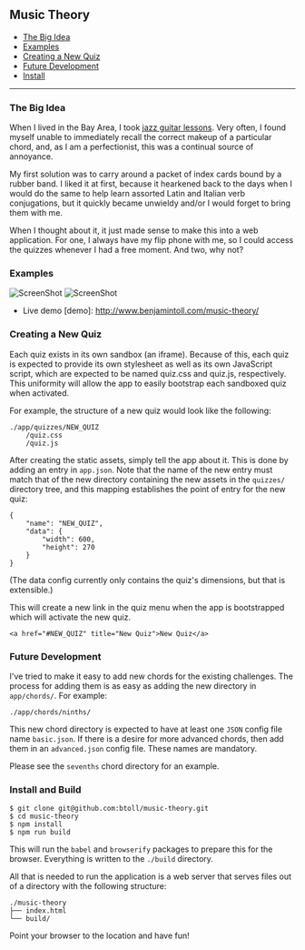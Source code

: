 ## Music Theory

- [The Big Idea](#the-big-idea)
- [Examples](#examples)
- [Creating a New Quiz](#creating-a-new-quiz)
- [Future Development](#future-development)
- [Install](#install)

---

### The Big Idea
When I lived in the Bay Area, I took [jazz guitar lessons]. Very often, I found myself unable to immediately recall the correct makeup of a particular chord, and, as I am a perfectionist, this was a continual source of annoyance.

My first solution was to carry around a packet of index cards bound by a rubber band.  I liked it at first, because it hearkened back to the days when I would do the same to help learn assorted Latin and Italian verb conjugations, but it quickly became unwieldy and/or I would forget to bring them with me.

When I thought about it, it just made sense to make this into a web application. For one, I always have my flip phone with me, so I could access the quizzes whenever I had a free moment. And two, why not?

### Examples
![ScreenShot](https://raw.github.com/btoll/i/master/music_theory/chord_quizzes.png)
![ScreenShot](https://raw.github.com/btoll/i/master/music_theory/key_signature_quiz.png)

+ Live demo
[demo]: http://www.benjamintoll.com/music-theory/

### Creating a New Quiz
Each quiz exists in its own sandbox (an iframe). Because of this, each quiz is expected to provide its own stylesheet as well as its own JavaScript script, which are expected to be named quiz.css and quiz.js, respectively.  This uniformity will allow the app to easily bootstrap each sandboxed quiz when activated.

For example, the structure of a new quiz would look like the following:

    ./app/quizzes/NEW_QUIZ
        /quiz.css
        /quiz.js

After creating the static assets, simply tell the app about it. This is done by adding an entry in `app.json`. Note that the name of the new entry must match that of the new directory containing the new assets in the `quizzes/` directory tree, and this mapping establishes the point of entry for the new quiz:

    {
        "name": "NEW_QUIZ",
        "data": {
            "width": 600,
            "height": 270
        }
    }

(The data config currently only contains the quiz's dimensions, but that is extensible.)

This will create a new link in the quiz menu when the app is bootstrapped which will activate the new quiz.

    <a href="#NEW_QUIZ" title="New Quiz">New Quiz</a>

### Future Development
I've tried to make it easy to add new chords for the existing challenges. The process for adding them is as easy as adding the new directory in `app/chords/`. For example:

    ./app/chords/ninths/

This new chord directory is expected to have at least one `JSON` config file name `basic.json`. If there is a desire for more advanced chords, then add them in an `advanced.json` config file.  These names are mandatory.

Please see the `sevenths` chord directory for an example.

### Install and Build

```
$ git clone git@github.com:btoll/music-theory.git
$ cd music-theory
$ npm install
$ npm run build
```

This will run the `babel` and `browserify` packages to prepare this for the browser.  Everything is written to the `./build` directory.

All that is needed to run the application is a web server that serves files out of a directory with the following structure:

```
./music-theory
├── index.html
└── build/
```

Point your browser to the location and have fun!

[jazz guitar lessons]: http://hristovitchev.com/en/

